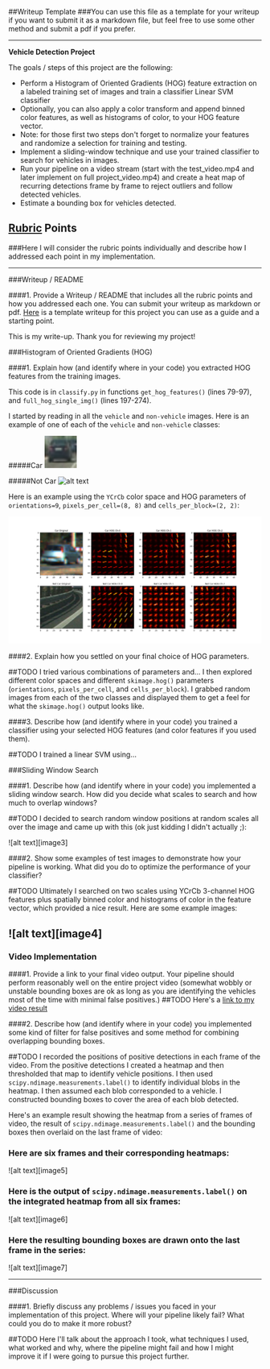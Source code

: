 ##Writeup Template
###You can use this file as a template for your writeup if you want to submit it as a markdown file, but feel free to use some other method and submit a pdf if you prefer.

---

**Vehicle Detection Project**

The goals / steps of this project are the following:

* Perform a Histogram of Oriented Gradients (HOG) feature extraction on a labeled training set of images and train a classifier Linear SVM classifier
* Optionally, you can also apply a color transform and append binned color features, as well as histograms of color, to your HOG feature vector. 
* Note: for those first two steps don't forget to normalize your features and randomize a selection for training and testing.
* Implement a sliding-window technique and use your trained classifier to search for vehicles in images.
* Run your pipeline on a video stream (start with the test_video.mp4 and later implement on full project_video.mp4) and create a heat map of recurring detections frame by frame to reject outliers and follow detected vehicles.
* Estimate a bounding box for vehicles detected.

[//]: # (Image References)
[car]: ./output_images/car.png
[notcar]: ./output_images/notcar.png
[hog]: ./output_images/hog.png
[video1]: ./project_video.mp4

## [Rubric](https://review.udacity.com/#!/rubrics/513/view) Points
###Here I will consider the rubric points individually and describe how I addressed each point in my implementation.  

---
###Writeup / README

####1. Provide a Writeup / README that includes all the rubric points and how you addressed each one.  You can submit your writeup as markdown or pdf.  [Here](https://github.com/udacity/CarND-Vehicle-Detection/blob/master/writeup_template.md) is a template writeup for this project you can use as a guide and a starting point.  

This is my write-up. Thank you for reviewing my project!

###Histogram of Oriented Gradients (HOG)

####1. Explain how (and identify where in your code) you extracted HOG features from the training images.

This code is in `classify.py` in functions `get_hog_features()` (lines 79-97), and `full_hog_single_img()` (lines 197-274).

I started by reading in all the `vehicle` and `non-vehicle` images.  Here is an example of one of each of the `vehicle` and `non-vehicle` classes:

#####Car
![alt text][car]

#####Not Car
![alt text][notcar]

Here is an example using the `YCrCb` color space and HOG parameters of `orientations=9`, `pixels_per_cell=(8, 8)` and `cells_per_block=(2, 2)`:

![alt text][hog]

####2. Explain how you settled on your final choice of HOG parameters.

##TODO
I tried various combinations of parameters and...
I then explored different color spaces and different `skimage.hog()` parameters (`orientations`, `pixels_per_cell`, and `cells_per_block`).  I grabbed random images from each of the two classes and displayed them to get a feel for what the `skimage.hog()` output looks like.


####3. Describe how (and identify where in your code) you trained a classifier using your selected HOG features (and color features if you used them).

##TODO
I trained a linear SVM using...

###Sliding Window Search

####1. Describe how (and identify where in your code) you implemented a sliding window search.  How did you decide what scales to search and how much to overlap windows?

##TODO
I decided to search random window positions at random scales all over the image and came up with this (ok just kidding I didn't actually ;):

![alt text][image3]

####2. Show some examples of test images to demonstrate how your pipeline is working.  What did you do to optimize the performance of your classifier?

##TODO
Ultimately I searched on two scales using YCrCb 3-channel HOG features plus spatially binned color and histograms of color in the feature vector, which provided a nice result.  Here are some example images:

![alt text][image4]
---

### Video Implementation

####1. Provide a link to your final video output.  Your pipeline should perform reasonably well on the entire project video (somewhat wobbly or unstable bounding boxes are ok as long as you are identifying the vehicles most of the time with minimal false positives.)
##TODO
Here's a [link to my video result](./project_video.mp4)


####2. Describe how (and identify where in your code) you implemented some kind of filter for false positives and some method for combining overlapping bounding boxes.

##TODO
I recorded the positions of positive detections in each frame of the video.  From the positive detections I created a heatmap and then thresholded that map to identify vehicle positions.  I then used `scipy.ndimage.measurements.label()` to identify individual blobs in the heatmap.  I then assumed each blob corresponded to a vehicle.  I constructed bounding boxes to cover the area of each blob detected.  

Here's an example result showing the heatmap from a series of frames of video, the result of `scipy.ndimage.measurements.label()` and the bounding boxes then overlaid on the last frame of video:

### Here are six frames and their corresponding heatmaps:

![alt text][image5]

### Here is the output of `scipy.ndimage.measurements.label()` on the integrated heatmap from all six frames:
![alt text][image6]

### Here the resulting bounding boxes are drawn onto the last frame in the series:
![alt text][image7]



---

###Discussion

####1. Briefly discuss any problems / issues you faced in your implementation of this project.  Where will your pipeline likely fail?  What could you do to make it more robust?

##TODO
Here I'll talk about the approach I took, what techniques I used, what worked and why, where the pipeline might fail and how I might improve it if I were going to pursue this project further.  

